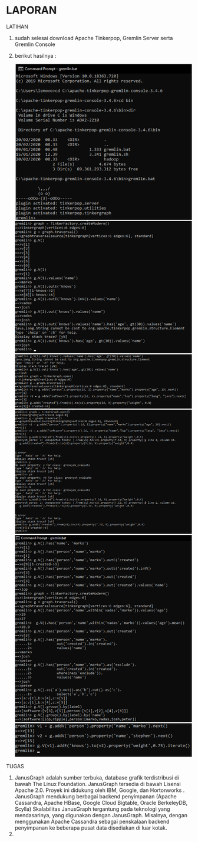 # LAPORAN

LATIHAN
1. sudah selesai download Apache Tinkerpop,  Gremlin Server serta Gremlin Console
2. berikut hasilnya :

   ![Screenshot_2](gambar/Screenshot_2.png) 
   ![Screenshot_3](gambar/Screenshot_3.png) 
   ![Screenshot_4](gambar/Screenshot_4.png) 
   ![Screenshot_5](gambar/Screenshot_5.png)  
   ![Screenshot_6](gambar/Screenshot_6.png)  
   ![Screenshot_7](gambar/Screenshot_7.png)  

TUGAS 
1. JanusGraph adalah sumber terbuka, database grafik terdistribusi di bawah The Linux Foundation.  JanusGraph tersedia di bawah Lisensi Apache  2.0. Proyek ini didukung oleh IBM, Google, dan Hortonworks . JanusGraph mendukung berbagai backend penyimpanan (Apache Cassandra, Apache HBase, Google Cloud Bigtable, Oracle BerkeleyDB, Scylla) Skalabilitas JanusGraph tergantung pada teknologi yang mendasarinya, yang digunakan dengan JanusGraph. Misalnya, dengan menggunakan Apache Cassandra sebagai penskalaan backend penyimpanan ke beberapa pusat data disediakan di luar kotak.
2. 

